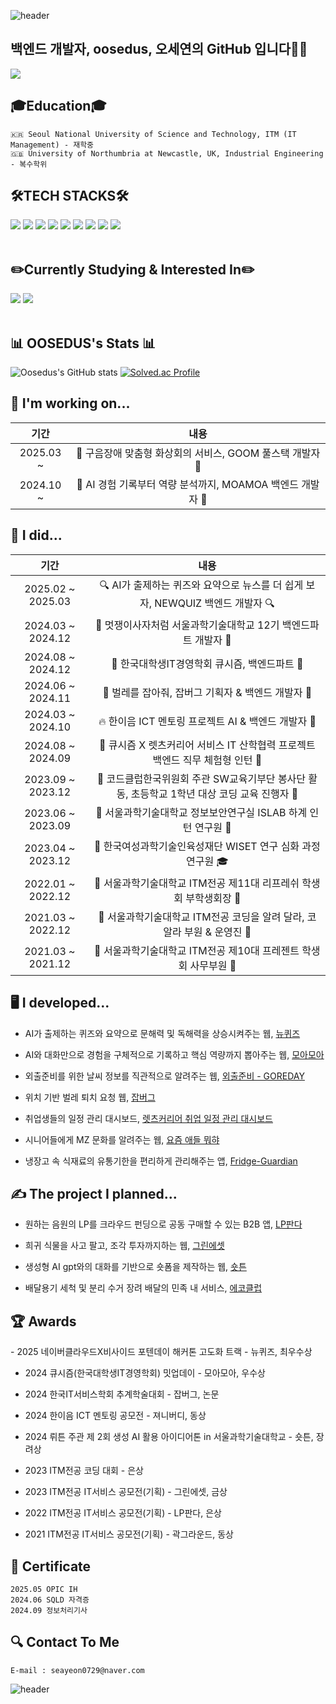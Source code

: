 ![header](https://capsule-render.vercel.app/api?type=waving&color=gradient&height=200&section=header&text=😃Welcome%20oosedus%20github😃&fontSize=50&animation=twinkling)

## 백엔드 개발자, oosedus, 오세연의 GitHub 입니다🙋‍♀️

<a href="https://github.com/devxb/gitanimals">
  <img src="https://render.gitanimals.org/farms/oosedus"/>
</a>

<div align=left><h2>🎓Education🎓</h2></div>

```
🇰🇷 Seoul National University of Science and Technology, ITM (IT Management) - 재학중
🇬🇧 University of Northumbria at Newcastle, UK, Industrial Engineering - 복수학위
```

<div align=left><h2>🛠️TECH STACKS🛠️</h2></div>
<div align=left> 
  <img src="https://img.shields.io/badge/java-007396?style=for-the-badge&logo=openJDK&logoColor=white"> 
  <img src="https://img.shields.io/badge/python-3776AB?style=for-the-badge&logo=python&logoColor=white"> 
  <img src="https://img.shields.io/badge/Kotlin-7F52FF?style=for-the-badge&logo=kotlin&logoColor=white"/>
  <img src="https://img.shields.io/badge/mysql-4479A1?style=for-the-badge&logo=mysql&logoColor=white"> 
  <img src="https://img.shields.io/badge/firebase-FFCA28?style=for-the-badge&logo=firebase&logoColor=white">
  <img src ="https://img.shields.io/badge/aws-232F3E?style=for-the-badge&logo=amazonaws&logoColor=white" />
  <img src ="https://img.shields.io/badge/aws ec2-FF9900?style=for-the-badge&logo=amazonec2&logoColor=white" />
  <img src ="https://img.shields.io/badge/aws rds-527FFF?style=for-the-badge&logo=amazonrds&logoColor=white" />
  <img src="https://img.shields.io/badge/github-181717?style=for-the-badge&logo=github&logoColor=white">
  <br>
</div>
<br>
<div align=left><h2>✏️Currently Studying & Interested In✏️</h2></div>
<div align=left>
  <img src="https://img.shields.io/badge/Spring-6DB33F?style=for-the-badge&logo=spring&logoColor=white">
  <img src="https://img.shields.io/badge/Spring%20Boot-6DB33F?style=for-the-badge&logo=springboot&logoColor=white">
  <br>
  <br>
  <h2>📊 OOSEDUS's Stats 📊</h2>
</div>

![Oosedus's GitHub stats](https://github-readme-stats.vercel.app/api?username=oosedus&show_icons=true&theme=transparent) [![Solved.ac Profile](http://mazassumnida.wtf/api/v2/generate_badge?boj=seayeon0729)](https://solved.ac/seayeon0729/)

<h2>🧰 I'm working on...</h2>

| 기간 | 내용 |
|:--:|:--:|
| 2025.03 ~ | 👄 구음장애 맞춤형 화상회의 서비스, GOOM 풀스택 개발자 👄 |
| 2024.10 ~ | 📝 AI 경험 기록부터 역량 분석까지, MOAMOA 백엔드 개발자 📝 |

<h2>🙌 I did...</h2>

| 기간 | 내용 |
|:--:|:--:|
| 2025.02 ~ 2025.03 | 🔍 AI가 출제하는 퀴즈와 요약으로 뉴스를 더 쉽게 보자, NEWQUIZ 백엔드 개발자 🔍 |
| 2024.03 ~ 2024.12| 🦁 멋쟁이사자처럼 서울과학기술대학교 12기 백엔드파트 개발자 🦁 |
| 2024.08 ~ 2024.12 | 💙 한국대학생IT경영학회 큐시즘, 백엔드파트 💙 |
| 2024.06 ~ 2024.11 | 🦋 벌레를 잡아줘, 잡버그 기획자 & 백엔드 개발자 🦋 |
| 2024.03 ~ 2024.10 | 🔥 한이음 ICT 멘토링 프로젝트 AI & 백엔드 개발자 🚀 |
| 2024.08 ~ 2024.09 | 🎀 큐시즘 X 렛츠커리어 서비스 IT 산학협력 프로젝트 백엔드 직무 체험형 인턴 🎀 |
| 2023.09 ~ 2023.12 | 🏫 코드클럽한국위원회 주관 SW교육기부단 봉사단 활동, 초등학교 1학년 대상 코딩 교육 진행자 🏫 |
| 2023.06 ~ 2023.09 | 🌟 서울과학기술대학교 정보보안연구실 ISLAB 하계 인턴 연구원 🌟 |
| 2023.04 ~ 2023.12 | 👩 한국여성과학기술인육성재단 WISET 연구 심화 과정 연구원 🎓 |
| 2022.01 ~ 2022.12 | 🌱 서울과학기술대학교 ITM전공 제11대 리프레쉬 학생회 부학생회장 🌱 |
| 2021.03 ~ 2022.12 | 🐨 서울과학기술대학교 ITM전공 코딩을 알려 달라, 코알라 부원 & 운영진 🐨 |
| 2021.03 ~ 2021.12 | 🎁 서울과학기술대학교 ITM전공 제10대 프레젠트 학생회 사무부원 🎁 |

<h2>🖥️ I developed...</h2>

- AI가 출제하는 퀴즈와 요약으로 문해력 및 독해력을 상승시켜주는 웹, [뉴퀴즈](https://github.com/POTENDAY-NEWQUIZ/NEWQUIZ-BE)

- AI와 대화만으로 경험을 구체적으로 기록하고 핵심 역량까지 뽑아주는 웹, [모아모아](https://github.com/KUSITMS-MOAMOA/MOAMOA_BE_V2)

- 외출준비를 위한 날씨 정보를 직관적으로 알려주는 웹, [외출준비 - GOREDAY](https://github.com/oosedus/GOREADY_BE)

- 위치 기반 벌레 퇴치 요청 웹, [잡버그](https://github.com/oosedus/JOBBUG-BE)

- 취업생들의 일정 관리 대시보드, [렛츠커리어 취업 일정 관리 대시보드](https://github.com/oosedus/LetsCareerA-BE)

- 시니어들에게 MZ 문화를 알려주는 웹, [요즘 애들 뭐햐](https://github.com/oosedus/mzconnect-back-end)

- 냉장고 속 식재료의 유통기한을 편리하게 관리해주는 앱, [Fridge-Guardian](https://bony-nose-601.notion.site/Fridge-Guardian-ffb8362c0a55461eba733fca91f595c6?pvs=4)

<h2>✍️ The project I planned...</h2>

- 원하는 음원의 LP를 크라우드 펀딩으로 공동 구매할 수 있는 B2B 앱, [LP판다](https://bony-nose-601.notion.site/LP-2b461e4d43d4492ab001751f348a9f97?pvs=4)
  
- 희귀 식물을 사고 팔고, 조각 투자까지하는 웹, [그린에셋](http://bony-nose-601.notion.site)
  
- 생성형 AI gpt와의 대화를 기반으로 숏폼을 제작하는 웹, [숏튼](https://bony-nose-601.notion.site/604ee08fc864491daa0cd141d9df5379?pvs=4)

- 배달용기 세척 및 분리 수거 장려 배달의 민족 내 서비스, [에코클럽](https://puzzling-guan-60d.notion.site/1328b05fa9198028bd2ed457e2bf83c5)

<h2>🏆 Awards</h2>
- 2025 네이버클라우드X비사이드 포텐데이 해커톤 고도화 트랙 - 뉴퀴즈, 최우수상

- 2024 큐시즘(한국대학생IT경영학회) 밋업데이 - 모아모아, 우수상

- 2024 한국IT서비스학회 추계학술대회 - 잡버그, 논문

- 2024 한이음 ICT 멘토링 공모전 - 져니버디, 동상

- 2024 뤼튼 주관 제 2회 생성 AI 활용 아이디어톤 in 서울과학기술대학교 - 숏튼, 장려상

- 2023 ITM전공 코딩 대회 - 은상

- 2023 ITM전공 IT서비스 공모전(기획) - 그린에셋, 금상

- 2022 ITM전공 IT서비스 공모전(기획) - LP판다, 은상

- 2021 ITM전공 IT서비스 공모전(기획) - 곽그라운드, 동상

<h2>🪪 Certificate</h2>

```
2025.05 OPIC IH
2024.06 SQLD 자격증
2024.09 정보처리기사
```

<h2>🔍 Contact To Me</h2>

```
E-mail : seayeon0729@naver.com
```

<!--![](./profile-3d-contrib/profile-gitblock.svg)-->

<!--![Oosedus's GitHub stats](https://github-readme-stats.vercel.app/api?username=oosedus&count_private=true)-->

![header](https://capsule-render.vercel.app/api?type=waving&color=gradient&height=200&section=footer)
